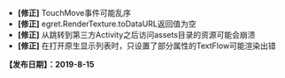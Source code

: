 
- **[修正]** TouchMove事件可能乱序
- **[修正]** egret.RenderTexture.toDataURL返回值为空
- **[修正]** 从跳转到第三方Activity之后访问assets目录的资源可能会崩溃
- **[修正]** 在打开原生显示列表时，只设置了部分属性的TextFlow可能渲染出错

**【发布日期】：2019-8-15**
